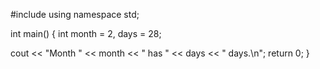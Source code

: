 #include <iostream>
using namespace std;

int main()
{
  int month = 2, days = 28;
  
  cout << "Month " << month << " has " << days << " days.\n";
  return 0;
}

